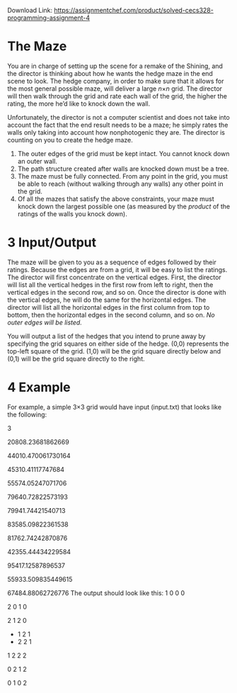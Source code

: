 Download Link: https://assignmentchef.com/product/solved-cecs328-programming-assignment-4
<br>






<h1>        The Maze</h1>

You are in charge of setting up the scene for a remake of the Shining, and the director is thinking about how he wants the hedge maze in the end scene to look. The hedge company, in order to make sure that it allows for the most general possible maze, will deliver a large <em>n</em>×<em>n </em>grid. The director will then walk through the grid and rate each wall of the grid, the higher the rating, the more he’d like to knock down the wall.

Unfortunately, the director is not a computer scientist and does not take into account the fact that the end result needs to be a maze; he simply rates the walls only taking into account how nonphotogenic they are. The director is counting on you to create the hedge maze.

<ol>

 <li>The outer edges of the grid must be kept intact. You cannot knock down an outer wall.</li>

 <li>The path structure created after walls are knocked down must be a tree.</li>

 <li>The maze must be fully connected. From any point in the grid, you must be able to reach (without walking through any walls) any other point in the grid.</li>

 <li>Of all the mazes that satisfy the above constraints, your maze must knock down the largest possible one (as measured by the <em>product </em>of the ratings of the walls you knock down).</li>

</ol>

<h1>3        Input/Output</h1>

The maze will be given to you as a sequence of edges followed by their ratings. Because the edges are from a grid, it will be easy to list the ratings. The director will first concentrate on the vertical edges. First, the director will list all the vertical hedges in the first row from left to right, then the vertical edges in the second row, and so on. Once the director is done with the vertical edges, he will do the same for the horizontal edges. The director will list all the horizontal edges in the first column from top to bottom, then the horizontal edges in the second column, and so on. <em>No outer edges will be listed.</em>

You will output a list of the hedges that you intend to prune away by specifying the grid squares on either side of the hedge. (0,0) represents the top-left square of the grid. (1,0) will be the grid square directly below and (0,1) will be the grid square directly to the right.

<h1>4        Example</h1>

For example, a simple 3×3 grid would have input (input.txt) that looks like the following:

3

20808.23681862669

44010.470061730164

45310.41117747684

55574.05247071706

79640.72822573193

79941.74421540713

83585.09822361538

81762.74242870876

42355.44434229584

95417.12587896537

55933.509835449615

67484.88062726776 The output should look like this: 1 0 0 0

2 0 1 0

2 1 2 0

<ul>

 <li>1 2 1</li>

 <li>2 2 1</li>

</ul>

1 2 2 2

0 2 1 2

0 1 0 2